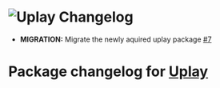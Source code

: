 # ![Uplay Changelog](https://img.shields.io/badge/Uplay-Package%20Changelog-blue.svg?style=for-the-badge)
- **MIGRATION:** Migrate the newly aquired uplay package [#7](https://github.com/AdmiringWorm/chocolatey-packages/issues/7)

# Package changelog for [Uplay](https://chocolatey.org/packages/uplay)
